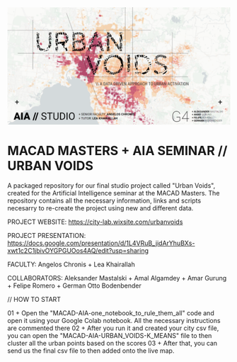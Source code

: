 <img src="./URBAN VOIDS.png">

# MACAD MASTERS + AIA SEMINAR //  URBAN VOIDS
A packaged repository for our final studio project called "Urban Voids", created for the Artificial Intelligence seminar at  the MACAD Masters.
The repository contains all the necessary information, links and scripts necesarry to re-create the project using new and different data.

PROJECT WEBSITE: https://city-lab.wixsite.com/urbanvoids

PROJECT PRESENTATION: https://docs.google.com/presentation/d/1L4VRuB_jidArYhuBXs-xwt1c2C1jbivOYGPGUOos4AQ/edit?usp=sharing

FACULTY: Angelos Chronis + Lea Khairallah

COLLABORATORS: Aleksander Mastalski + Amal Algamdey + Amar Gurung + Felipe Romero + German Otto Bodenbender


// HOW TO START

01 + Open the "MACAD-AIA-one_notebook_to_rule_them_all" code and open it using your Google Colab notebook. All the necessary instructions are commented there
02 + After you run it and created your city csv file, you can open the "MACAD-AIA-URBAN_VOIDS-K_MEANS" file to then cluster all the urban points based on the scores
03 + After that, you can send us the final csv file to then added onto the live map.


